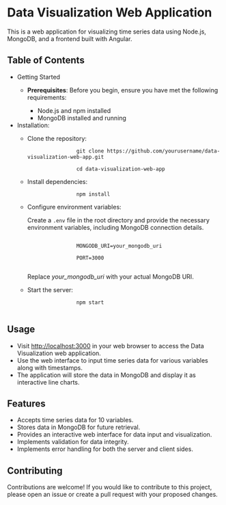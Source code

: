 <h1>Data Visualization Web Application</h1>
    <p>This is a web application for visualizing time series data using Node.js, MongoDB, and a frontend built with Angular.</p>

<h2>Table of Contents</h2>
    <ul>
        <li>Getting Started</li>
            <ul>
                <li><b>Prerequisites</b>: Before you begin, ensure you have met the following requirements:</li>
                <ul>
                    <li>Node.js and npm installed</li>
                    <li>MongoDB installed and running</li>
                </ul>
            </ul>
        <li>Installation:</li>
        <ul>
            <li>Clone the repository:</li>
            <code>
                git clone https://github.com/yourusername/data-visualization-web-app.git<br>
                cd data-visualization-web-app
            </code>
            <li>Install dependencies:</li>
            <code>
                npm install
            </code>
            <li>Configure environment variables:</li>
            <p>Create a <code>.env</code> file in the root directory and provide the necessary environment variables, including MongoDB connection details.</p>
            <code>
                MONGODB_URI=your_mongodb_uri<br>
                PORT=3000
            </code>
            <p>Replace <i>your_mongodb_uri</i> with your actual MongoDB URI.</p>
            <li>Start the server:</li>
            <code>
                npm start
            </code>
        </ul>
    </ul>

<h2>Usage</h2>
    <ul>
        <li>Visit <a href="http://localhost:3000">http://localhost:3000</a> in your web browser to access the Data Visualization web application.</li>
        <li>Use the web interface to input time series data for various variables along with timestamps.</li>
        <li>The application will store the data in MongoDB and display it as interactive line charts.</li>
    </ul>

<h2>Features</h2>
    <ul>
        <li>Accepts time series data for 10 variables.</li>
        <li>Stores data in MongoDB for future retrieval.</li>
        <li>Provides an interactive web interface for data input and visualization.</li>
        <li>Implements validation for data integrity.</li>
        <li>Implements error handling for both the server and client sides.</li>
    </ul>

<h2>Contributing</h2>
    <p>Contributions are welcome! If you would like to contribute to this project, please open an issue or create a pull request with your proposed changes.</p>
